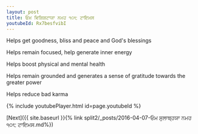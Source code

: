 ```yaml
---
layout: post
title: ਓਮ ਵਿਸ਼ਿਸ਼ਟਾਯਾ ਨਮਹ ੧੦੮ ਟਾਇਮਸ
youtubeId: Rx7besfvibI
---
```

 
 
Helps get goodness, bliss and peace and God's blessings
 
Helps remain focused, help generate inner energy 
 
Helps boost physical and mental health 
 
Helps remain grounded and generates a sense of gratitude towards the greater power 
 
Helps reduce bad karma
 
 
 
 


{% include youtubePlayer.html id=page.youtubeId %}
 
[Next]({{ site.baseurl }}{% link  split2/_posts/2016-04-07-ਓਮ ਸੁਲਾਬ੍ਹਯਾ ਨਮਹ ੧੦੮ ਟਾਇਮਸ.md%})
 
